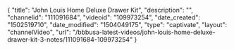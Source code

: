 {
    "title": "John Louis Home Deluxe Drawer Kit",
    "description": "",
    "channelid": "111091684",
    "videoid": "109973254",
    "date_created": "1502519710",
    "date_modified": "1504049175",
    "type": "captivate",
    "layout": "channelVideo",
    "url": "\/bbbusa-latest-videos\/john-louis-home-deluxe-drawer-kit-3-notes\/111091684-109973254"
}